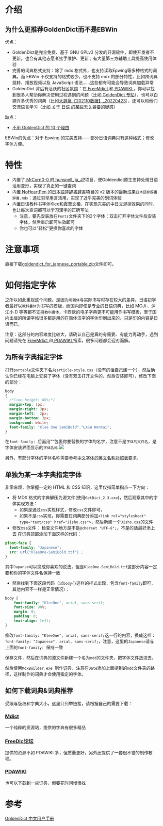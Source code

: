 # 介绍

## 为什么更推荐GoldenDict而不是EBWin

优点：

- GoldenDict是完全免费、基于 GNU GPLv3 分发的开源软件，即使开发者不更新，也会有其他志愿者接手维护、更新；有大量第三方辅助工具提高使用体验
- 完善的词典格式支持：除了 mdx 格式外，也支持读取Epwing等多种格式的词典。而 EBWin 不仅支持的格式较少，也不支持 mdx 的部分特性，比如跨词典跳转、播放视频以及 JavaScript 语法……这些都有可能会导致词典加载异常
- GoldenDict 背后有活跃的社区氛围：在[ FreeMdict ](https://forum.freemdict.com/)和[ PDAWIKI ](https://www.pdawiki.com/forum/)，你可以找到很多人帮助你解决使用过程遇到的问题（比如[ GoldenDict 专贴](https://www.pdawiki.com/forum/forum.php?mod=viewthread&tid=11705)），也可以白嫖许多优秀的词典（比如[大辞泉【202110数据】_20220423](https://forum.freemdict.com/t/topic/11703)），还可以和他们交流语言学习（比如[
关于 日语 的某些无关紧要的疑惑](https://forum.freemdict.com/t/topic/14129)）

缺点： 
- [不用 GoldenDict 的 10 个理由 ](https://mp.weixin.qq.com/s/HzZZhyyHMb0DpQ4AYOLzlA?)

EBWin的优点：对于 Epwing 的完美支持——部分日语词典只有这种格式；修改字体方便。

# 特性

- 内置了[ MrCorn0-0 ](https://github.com/MrCorn0-0)的[ hunspell_ja_JP](https://github.com/MrCorn0-0/hunspell_ja_JP)项目，使Goldendict原生支持处理日语活用变形，实现了真正的一键查词
- 内置[ NoHeartPen ](https://github.com/NoHeartPen) 的[日本語非辞書辞書](https://github.com/NoHeartPen/JapaneseConjugation)项目的 v2 版本的最新成果`日本語非辞書辞書.mdx`：通过穷举用言活用，实现了近乎完美的划词体验
- 内置日语教科书字体Klee和霞鹜文楷，在实现完美的中日文混排效果的同时，也让每次查词都可以学习漢字的正确写法
	- 注意，要先安装放在`Fonts`文件夹下的2个字体：双击打开字体文件后安装字体，然后重启即可生效即可 
	- 你也可以"轻松"更换你喜欢的字体

# 注意事项

直接下载[goldendict_for_japnese_portable.zip](goldendict_for_japnese_portable.zip)文件即可。

# 如何指定字体

之所以如此重视这个问题，是因为`明朝体`与实际书写时存在较大的差异，日语初学者最好以`教科書体`为书写的模板，而国内即使是专业的日语词典，比如 MOJi 、沪江小 D 等等都不支持`教科書体`，卡西欧的电子字典更不可能用作书写模板，至于国内出版的所谓字帖很多都是用的在简体汉字的字体印刷出来的，只是印的内容是日语而已。

注意：这部分的内容难度比较大，请确认自己是真的有需要、有能力再动手，遇到问题请先在 [ FreeMdict ](https://forum.freemdict.com/)和[ PDAWIKI ](https://www.pdawiki.com/forum/)搜索，很多问题都会迎刃而解。

## 为所有字典指定字体

打开`portable`文件夹下名为`article-style.css`（没有的话自己建一个），然后确认你已经在电脑上安装了字体（没有双击打开文件的，然后安装即可），修改下面的部分：
```css
body
{
  /*line-height: 80%;*/
  margin-top: 1px;
  margin-right: 3px;
  margin-left:  2px;
  margin-bottom: 3px;
  background: white;
  font-family: "Klee One SemiBold","LXGW WenKai";
}
```
在`font-family: `后面用""包裹你要替换的字体的名字，注意不是`字体的文件名`，是字体安装界面显示的`字体名称`
![](https://markdoen-1304943362.cos.ap-nanjing.myqcloud.com/20220823111051.png)

另外，有部分字体的字体名称需要参考[中文字体的英文名称对照表](https://xuui.net/ui-design/english-name-of-chinese-characters-table.html)要求。

## 单独为某一本字典指定字体

非常麻烦，你掌握一定的 HTML 和 CSS 知识，这里仅指简单指点一下方向：

- 将 MDX 格式的字典解压为源文件(使用`GetDict_2.3.exe`)，然后观察其中的字体实现方法：
	- 如果是通过`css`实现样式，修改`css`文件即可，
	- 如果不是`css`实现，你需要在词典部分添加`<link rel="stylesheet" type="text/css" href="Jisho.css">`，然后新建一个`Jisho.css`的文件
- 修改css文件：
检查文件地方是不是`@charset "UTF-8";`，不是的话最好添上去
在词典顶部添加下面这样的代码：
```css
@font-face {
  font-family: "Japanese";
  src: url("KleeOne-SemiBold.ttf") ;
}
```
其中`Japanse`可以换成你喜欢的说法，但是`KleeOne-SemiBold.ttf`这部分内容一定要和你的字体文件名保持一致

- 然后找到下面这段代码（以`body{}`这样的样式出现，包含`font-family`即可，其他内容不一样是正常情况）：
```css
body {
    font-family: "KleeOne", arial, sans-serif;
    font-size: 90%;
    margin: 0;
    padding: 0;
    text-align: left;
}
```
修改`font-family: "KleeOne", arial, sans-serif;`这一行的内容，换成这样：`font-family: "Japanese", arial, sans-serif;`，注意，这里的`Japanese`请与上面的`font-family: `保持一致

保存文件，然后在词典的源文件新建一个名为`mdd`的文件夹，把字体文件放进去。

然后使用`MdxBuilder.exe `制作词典，注意在`Date`添加上面提到的`mdd`文件夹的路径，这样制作的词典才会使用指定的字体。

## 如何下载词典&词典推荐

受限与版权和字典大小，这里只列举链接，请根据自己的需要下载：

### [Mdict](https://mdict.org/post/mdx/)

一个纯粹的资源站，提供的字典有很多精品

### [FreeDic论坛](https://forum.freemdict.com/)

提供的资源不如 PDAWIKI 多，但质量更好，另外还提供了一套很不错的制作教程。

### [PDAWIKI](https://www.pdawiki.com/forum/)

也可以下载到一些词典，但要花时间慢慢找

# 参考

[ GoldenDict 中文用户手册](https://github.com/Dictionaryphile/GoldenDict_zh_manual)
